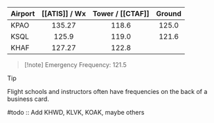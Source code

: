 | Airport | [[ATIS]] / Wx | Tower / [[CTAF]] | Ground |
|:------- |:-------------:|:----------------:|:------:|
| KPAO    |    135.27     |      118.6       | 125.0  |
| KSQL    |     125.9     |      119.0       | 121.6  |
| KHAF    |    127.27     |      122.8       |        |

> [!note] Emergency Frequency: 121.5


> [!tip]
> Flight schools and instructors often have frequencies on the back of a business card.

#todo :: Add KHWD, KLVK, KOAK, maybe others
